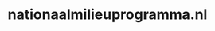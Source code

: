 ---
layout: post
title:  "nationaalmilieuprogramma.nl"
internal_url:  "/data/nationaalmilieuprogramma.nl.html"
categories: dutchgov
---